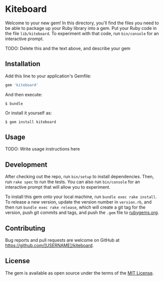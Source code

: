 # Kiteboard

Welcome to your new gem! In this directory, you'll find the files you need to be able to package up your Ruby library into a gem. Put your Ruby code in the file `lib/kiteboard`. To experiment with that code, run `bin/console` for an interactive prompt.

TODO: Delete this and the text above, and describe your gem

## Installation

Add this line to your application's Gemfile:

```ruby
gem 'kiteboard'
```

And then execute:

    $ bundle

Or install it yourself as:

    $ gem install kiteboard

## Usage

TODO: Write usage instructions here

## Development

After checking out the repo, run `bin/setup` to install dependencies. Then, run `rake spec` to run the tests. You can also run `bin/console` for an interactive prompt that will allow you to experiment.

To install this gem onto your local machine, run `bundle exec rake install`. To release a new version, update the version number in `version.rb`, and then run `bundle exec rake release`, which will create a git tag for the version, push git commits and tags, and push the `.gem` file to [rubygems.org](https://rubygems.org).

## Contributing

Bug reports and pull requests are welcome on GitHub at https://github.com/[USERNAME]/kiteboard.


## License

The gem is available as open source under the terms of the [MIT License](http://opensource.org/licenses/MIT).

